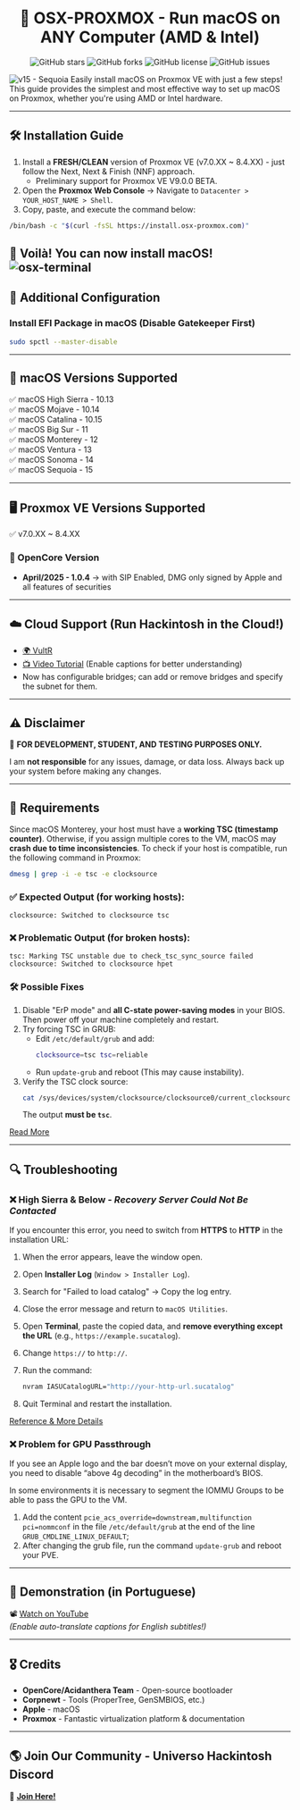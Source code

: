 <div align="center">
  
# 🚀 OSX-PROXMOX - Run macOS on ANY Computer (AMD & Intel)

![GitHub stars](https://img.shields.io/github/stars/luchina-gabriel/osx-proxmox?style=flat-square)
![GitHub forks](https://img.shields.io/github/forks/luchina-gabriel/OSX-PROXMOX?style=flat-square)
![GitHub license](https://img.shields.io/github/license/luchina-gabriel/osx-proxmox?style=flat-square)
![GitHub issues](https://img.shields.io/github/issues/luchina-gabriel/osx-proxmox?style=flat-square)

</div>

![v15 - Sequoia](https://github.com/user-attachments/assets/4efd8874-dbc8-48b6-a485-73f7c38a5e06)
Easily install macOS on Proxmox VE with just a few steps! This guide provides the simplest and most effective way to set up macOS on Proxmox, whether you're using AMD or Intel hardware.

---

## 🛠 Installation Guide

1. Install a **FRESH/CLEAN** version of Proxmox VE (v7.0.XX ~ 8.4.XX) - just follow the Next, Next & Finish (NNF) approach.
   * Preliminary support for Proxmox VE V9.0.0 BETA.
2. Open the **Proxmox Web Console** → Navigate to `Datacenter > YOUR_HOST_NAME > Shell`.
3. Copy, paste, and execute the command below:

```bash
/bin/bash -c "$(curl -fsSL https://install.osx-proxmox.com)"
```

🎉 Voilà! You can now install macOS!
![osx-terminal](https://github.com/user-attachments/assets/ea81b920-f3e2-422e-b1ff-0d9045adc55e)
---

## 🔧 Additional Configuration

### Install EFI Package in macOS (Disable Gatekeeper First)

```bash
sudo spctl --master-disable
```

---

## 🍏 macOS Versions Supported
✅ macOS High Sierra - 10.13  
✅ macOS Mojave - 10.14  
✅ macOS Catalina - 10.15  
✅ macOS Big Sur - 11  
✅ macOS Monterey - 12  
✅ macOS Ventura - 13  
✅ macOS Sonoma - 14  
✅ macOS Sequoia - 15  

---

## 🖥 Proxmox VE Versions Supported
✅ v7.0.XX ~ 8.4.XX

### 🔄 OpenCore Version
- **April/2025 - 1.0.4** → with SIP Enabled, DMG only signed by Apple and all features of securities

---

## ☁️ Cloud Support (Run Hackintosh in the Cloud!)
- [🌍 VultR](https://www.vultr.com/?ref=9035565-8H)
- [📺 Video Tutorial](https://youtu.be/8QsMyL-PNrM) (Enable captions for better understanding)
- Now has configurable bridges; can add or remove bridges and specify the subnet for them.

---

## ⚠️ Disclaimer

🚨 **FOR DEVELOPMENT, STUDENT, AND TESTING PURPOSES ONLY.**

I am **not responsible** for any issues, damage, or data loss. Always back up your system before making any changes.

---

## 📌 Requirements

Since macOS Monterey, your host must have a **working TSC (timestamp counter)**. Otherwise, if you assign multiple cores to the VM, macOS may **crash due to time inconsistencies**. To check if your host is compatible, run the following command in Proxmox:

```bash
dmesg | grep -i -e tsc -e clocksource
```

### ✅ Expected Output (for working hosts):
```
clocksource: Switched to clocksource tsc
```

### ❌ Problematic Output (for broken hosts):
```
tsc: Marking TSC unstable due to check_tsc_sync_source failed
clocksource: Switched to clocksource hpet
```

### 🛠 Possible Fixes
1. Disable "ErP mode" and **all C-state power-saving modes** in your BIOS. Then power off your machine completely and restart.
2. Try forcing TSC in GRUB:
   - Edit `/etc/default/grub` and add:
     ```bash
     clocksource=tsc tsc=reliable
     ```
   - Run `update-grub` and reboot (This may cause instability).
3. Verify the TSC clock source:
   ```bash
   cat /sys/devices/system/clocksource/clocksource0/current_clocksource
   ```
   The output **must be `tsc`**.

[Read More](https://www.nicksherlock.com/2022/10/installing-macos-13-ventura-on-proxmox/comment-page-1/#comment-55532)

---

## 🔍 Troubleshooting

### ❌ High Sierra & Below - *Recovery Server Could Not Be Contacted*

If you encounter this error, you need to switch from **HTTPS** to **HTTP** in the installation URL:

1. When the error appears, leave the window open.
2. Open **Installer Log** (`Window > Installer Log`).
3. Search for "Failed to load catalog" → Copy the log entry.
4. Close the error message and return to `macOS Utilities`.
5. Open **Terminal**, paste the copied data, and **remove everything except the URL** (e.g., `https://example.sucatalog`).
6. Change `https://` to `http://`.
7. Run the command:

   ```bash
   nvram IASUCatalogURL="http://your-http-url.sucatalog"
   ```

8. Quit Terminal and restart the installation.

[Reference & More Details](https://mrmacintosh.com/how-to-fix-the-recovery-server-could-not-be-contacted-error-high-sierra-recovery-is-still-online-but-broken/)

### ❌ Problem for GPU Passthrough

If you see an Apple logo and the bar doesn’t move on your external display, you need to disable “above 4g decoding” in the motherboard’s BIOS.

In some environments it is necessary to segment the IOMMU Groups to be able to pass the GPU to the VM.

1. Add the content `pcie_acs_override=downstream,multifunction pci=nommconf` in the file `/etc/default/grub` at the end of the line `GRUB_CMDLINE_LINUX_DEFAULT`;
2. After changing the grub file, run the command `update-grub` and reboot your PVE.

---

## 🎥 Demonstration (in Portuguese)

📽️ [Watch on YouTube](https://youtu.be/dil6iRWiun0)  
*(Enable auto-translate captions for English subtitles!)*

---

## 🎖 Credits

- **OpenCore/Acidanthera Team** - Open-source bootloader
- **Corpnewt** - Tools (ProperTree, GenSMBIOS, etc.)
- **Apple** - macOS
- **Proxmox** - Fantastic virtualization platform & documentation

---

## 🌎 Join Our Community - Universo Hackintosh Discord

💬 [**Join Here!**](https://discord.universohackintosh.com.br)

